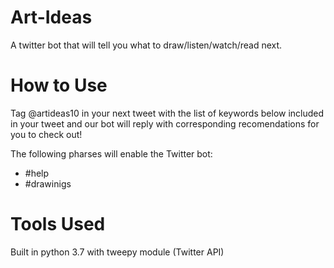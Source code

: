 # Art-Ideas
A twitter bot that will tell you what to draw/listen/watch/read next.

# How to Use
Tag @artideas10 in your next tweet with the list of keywords below included in your tweet and our bot will reply with corresponding recomendations for you to check out!

The following pharses will enable the Twitter bot:
* #help
* #drawinigs




# Tools Used
Built in python 3.7 with tweepy module (Twitter API) 

 
